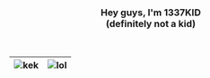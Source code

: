 <h3 align="center">Hey guys, I'm 1337KID<br/>(definitely not a kid)</h3>
<br>
</div>

| <img align="center" src="http://github-profile-summary-cards.vercel.app/api/cards/profile-details?username=1337kid&theme=midnight_purple" alt="kek" /> | <img align="center" src="https://github-readme-stats.vercel.app/api/top-langs/?username=1337kid&theme=midnight-purple&hide_border=true" alt='lol'/> |
| ------------- | ------------- |

